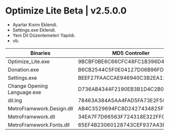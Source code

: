 # Optimize Lite Beta | v2.5.0.0
- Ayarlar Kısmı Eklendi. 
- Settings.exe Eklendi. 
- Yeni Dil Düzenlemeleri Yapıldı. 
- vb.

Binaries | MD5 Controller
------------ | -------------
Optimize_Lite.exe | 9BCBF0BE6C66CFC48FC1B396D4063200
Donation.exe | B6CB2544C5F0E04127D06B96FD2FBC47
Settings.exe | BEEF27FAACCAE946940C3B2EA1134A3B
Change Opening Language.exe | D736AB4344F2190EB3B1D4C2B08B07A8
dil.lng | 78463A384A5AA4FAD5FA73E2F506ECFC
MetroFramework.Design.dll | AB4C3529694FC8D2427434825F71B2B8
MetroFramework.dll | 34EA7F7D66563F724318E322FF08F4DB
MetroFramework.Fonts.dll | 65EF4B23060128743CEF937A43B82AA3
